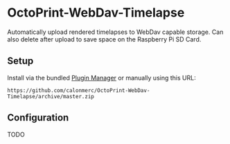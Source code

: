 # OctoPrint-WebDav-Timelapse

Automatically upload rendered timelapses to WebDav capable storage. Can also delete after upload to save space on the Raspberry Pi
SD Card.

## Setup

Install via the bundled [Plugin Manager](https://github.com/foosel/OctoPrint/wiki/Plugin:-Plugin-Manager)
or manually using this URL:

    https://github.com/calonmerc/OctoPrint-WebDav-Timelapse/archive/master.zip

## Configuration

TODO
